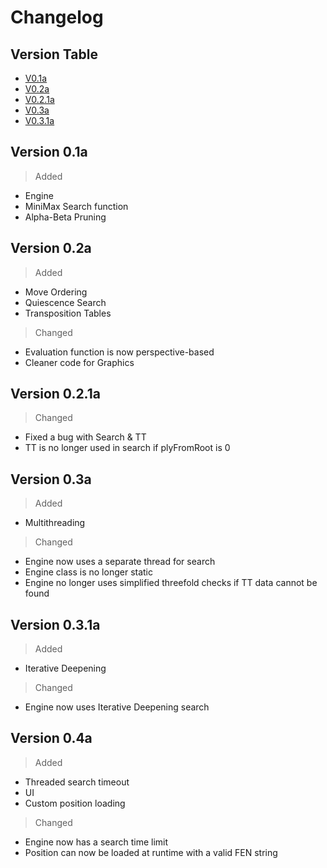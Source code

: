 # Changelog

## Version Table

- [V0.1a](#version-01a)
- [V0.2a](#version-02a)
- [V0.2.1a](#version-021a)
- [V0.3a](#version-03a)
- [V0.3.1a](#version-031a)

## Version 0.1a

> Added
- Engine
- MiniMax Search function
- Alpha-Beta Pruning

## Version 0.2a

> Added
- Move Ordering
- Quiescence Search
- Transposition Tables

> Changed
- Evaluation function is now perspective-based
- Cleaner code for Graphics

## Version 0.2.1a

> Changed
- Fixed a bug with Search & TT
- TT is no longer used in search if plyFromRoot is 0

## Version 0.3a

> Added
- Multithreading

> Changed
- Engine now uses a separate thread for search
- Engine class is no longer static
- Engine no longer uses simplified threefold checks if TT data cannot be found

## Version 0.3.1a

> Added
- Iterative Deepening

> Changed
- Engine now uses Iterative Deepening search

## Version 0.4a

> Added
- Threaded search timeout
- UI
- Custom position loading

> Changed
- Engine now has a search time limit
- Position can now be loaded at runtime with a valid FEN string